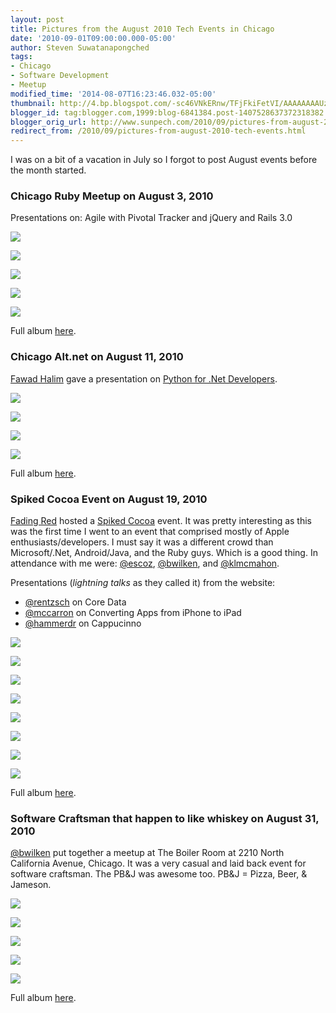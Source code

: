 ```yaml
---
layout: post
title: Pictures from the August 2010 Tech Events in Chicago
date: '2010-09-01T09:00:00.000-05:00'
author: Steven Suwatanapongched
tags:
- Chicago
- Software Development
- Meetup
modified_time: '2014-08-07T16:23:46.032-05:00'
thumbnail: http://4.bp.blogspot.com/-sc46VNkERnw/TFjFkiFetVI/AAAAAAAAUzc/qpO0N8edO9U/s600/IMG_1799.JPG
blogger_id: tag:blogger.com,1999:blog-6841384.post-1407528637372318382
blogger_orig_url: http://www.sunpech.com/2010/09/pictures-from-august-2010-tech-events.html
redirect_from: /2010/09/pictures-from-august-2010-tech-events.html
---
```


I was on a bit of a vacation in July so I forgot to post August events before the month started.

### Chicago Ruby Meetup on August 3, 2010
Presentations on: Agile with Pivotal Tracker and jQuery and Rails 3.0

<a href="http://4.bp.blogspot.com/-sc46VNkERnw/TFjFkiFetVI/AAAAAAAAUzc/qpO0N8edO9U/s600/IMG_1799.JPG" ><img border="0"  src="http://4.bp.blogspot.com/-sc46VNkERnw/TFjFkiFetVI/AAAAAAAAUzc/qpO0N8edO9U/s320/IMG_1799.JPG"  /></a>

<a href="http://1.bp.blogspot.com/-xagLEuGPMiQ/TFjFpQAUzaI/AAAAAAAAUzw/Ao2oVleLF9A/s600/IMG_1801.JPG" ><img border="0"  src="http://1.bp.blogspot.com/-xagLEuGPMiQ/TFjFpQAUzaI/AAAAAAAAUzw/Ao2oVleLF9A/s320/IMG_1801.JPG"  /></a>

<a href="http://2.bp.blogspot.com/-PATiKp7CkwU/TFjFrS8ZmSI/AAAAAAAAUz4/aAD9d9QPTUM/s600/IMG_1802.JPG" ><img border="0"  src="http://2.bp.blogspot.com/-PATiKp7CkwU/TFjFrS8ZmSI/AAAAAAAAUz4/aAD9d9QPTUM/s320/IMG_1802.JPG"  /></a>

<a href="http://4.bp.blogspot.com/-WhJDRNUFQ_c/TFjFvjoHtGI/AAAAAAAAU0I/gu7jh9Q5Cq4/s600/IMG_1805.JPG" ><img border="0"  src="http://4.bp.blogspot.com/-WhJDRNUFQ_c/TFjFvjoHtGI/AAAAAAAAU0I/gu7jh9Q5Cq4/s320/IMG_1805.JPG"  /></a>

<a href="http://1.bp.blogspot.com/-hzcfm2tfO7o/TFjFxckpSLI/AAAAAAAAU0Q/ZC6gc5S7_0Q/s600/IMG_1806.JPG" ><img border="0"  src="http://1.bp.blogspot.com/-hzcfm2tfO7o/TFjFxckpSLI/AAAAAAAAU0Q/ZC6gc5S7_0Q/s320/IMG_1806.JPG"  /></a>

Full album <a href="http://picasaweb.google.com/sunpech/2010August3ChicagoRubyMeetup">here</a>.

### Chicago Alt.net on August 11, 2010
<a href="http://twitter.com/FAWAD">Fawad Halim</a> gave a presentation on <a href="http://chicagoalt.net/event/August2010Meeting-Python-for-NET-Developers">Python for .Net Developers</a>.

<a href="http://3.bp.blogspot.com/-_4DJQiXbliI/TGNn74P1sgI/AAAAAAAAU6E/qwmBjmH2JIM/s600/IMG_1812.JPG" ><img border="0"  src="http://3.bp.blogspot.com/-_4DJQiXbliI/TGNn74P1sgI/AAAAAAAAU6E/qwmBjmH2JIM/s320/IMG_1812.JPG"  /></a>

<a href="http://4.bp.blogspot.com/-YH6H7wOfAkI/TGNoB1_csgI/AAAAAAAAU6Y/LR35Quwv2fc/s600/IMG_1818.JPG" ><img border="0"  src="http://4.bp.blogspot.com/-YH6H7wOfAkI/TGNoB1_csgI/AAAAAAAAU6Y/LR35Quwv2fc/s320/IMG_1818.JPG"  /></a>

<a href="http://2.bp.blogspot.com/-9EpLszfRBrE/TGNoC1WASMI/AAAAAAAAU6g/BCYB4tjTyaQ/s600/IMG_1821.CR2.jpg" ><img border="0"  src="http://2.bp.blogspot.com/-9EpLszfRBrE/TGNoC1WASMI/AAAAAAAAU6g/BCYB4tjTyaQ/s320/IMG_1821.CR2.jpg"  /></a>

<a href="http://1.bp.blogspot.com/-B43uA8w4PhI/TGNqV4NDniI/AAAAAAAAU7o/ShvY4rEKy7M/s600/IMG_1827.JPG" ><img border="0"  src="http://1.bp.blogspot.com/-B43uA8w4PhI/TGNqV4NDniI/AAAAAAAAU7o/ShvY4rEKy7M/s320/IMG_1827.JPG"  /></a>

Full album <a href="http://picasaweb.google.com/sunpech/2010AugustChicagoAltNetFawadHalimPythonForNetDevelopers">here</a>.

### Spiked Cocoa Event on August 19, 2010

<a href="http://www.fadingred.com/">Fading Red</a> hosted a <a href="http://spikedcocoa.com/">Spiked Cocoa</a> event.  It was pretty interesting as this was the first time I went to an event that comprised mostly of Apple enthusiasts/developers.  I must say it was a different crowd than Microsoft/.Net, Android/Java, and the Ruby guys.  Which is a good thing.  In attendance with me were: <a href="http://twitter.com/escoz">@escoz</a>, <a href="http://twitter.com/bwilken">@bwilken</a>, and <a href="http://twitter.com/klmcmahon">@klmcmahon</a>.

Presentations (<i>lightning talks</i> as they called it) from the website:
<ul>
  <li><a href="http://twitter.com/rentzsch">@rentzsch</a> on Core Data</li>
  <li><a href="http://twitter.com/mccarron">@mccarron</a> on Converting Apps from iPhone to iPad</li>
  <li><a href="http://twitter.com/hammerdr">@hammerdr</a> on Cappucinno</li>
</ul>

<a href="http://4.bp.blogspot.com/-GT9j-Wcxvsc/TG4RN-HaOLI/AAAAAAAAVLE/Q83YZfphe_A/s600/IMG_1882.jpg" ><img border="0"  src="http://4.bp.blogspot.com/-GT9j-Wcxvsc/TG4RN-HaOLI/AAAAAAAAVLE/Q83YZfphe_A/s320/IMG_1882.jpg"  /></a>

<a href="http://2.bp.blogspot.com/-CYwfQ1HRlyg/TG4VUOmN3_I/AAAAAAAAVLw/IjwxB1H3Yi4/s600/IMG_1899.jpg" ><img border="0"  src="http://2.bp.blogspot.com/-CYwfQ1HRlyg/TG4VUOmN3_I/AAAAAAAAVLw/IjwxB1H3Yi4/s320/IMG_1899.jpg"  /></a>

<a href="http://3.bp.blogspot.com/-vjPzNLnK6D0/TG4Wb1NiOHI/AAAAAAAAVMI/WBCF1F5SUrY/s600/IMG_1905.jpg" ><img border="0"  src="http://3.bp.blogspot.com/-vjPzNLnK6D0/TG4Wb1NiOHI/AAAAAAAAVMI/WBCF1F5SUrY/s320/IMG_1905.jpg"  /></a>

<a href="http://1.bp.blogspot.com/--nC8qgYl7GQ/TG4ZCYBBxxI/AAAAAAAAVNk/7ETY2TQSzPk/s600/IMG_1930.jpg" ><img border="0"  src="http://1.bp.blogspot.com/--nC8qgYl7GQ/TG4ZCYBBxxI/AAAAAAAAVNk/7ETY2TQSzPk/s320/IMG_1930.jpg"  /></a>

<a href="http://3.bp.blogspot.com/-iHrxCwyfcbM/TG4ZGCtFxaI/AAAAAAAAVNs/MQ6DUJDzCnQ/s600/IMG_1933.jpg" ><img border="0"  src="http://3.bp.blogspot.com/-iHrxCwyfcbM/TG4ZGCtFxaI/AAAAAAAAVNs/MQ6DUJDzCnQ/s320/IMG_1933.jpg"  /></a>

<a href="http://1.bp.blogspot.com/-fLTxcVZ_NbQ/TG4ZJ9tTstI/AAAAAAAAVN0/tzLhac1Bkrs/s600/IMG_1935.jpg" ><img border="0"  src="http://1.bp.blogspot.com/-fLTxcVZ_NbQ/TG4ZJ9tTstI/AAAAAAAAVN0/tzLhac1Bkrs/s320/IMG_1935.jpg"  /></a>

<a href="http://1.bp.blogspot.com/-dxJ9_lq35Uw/TG4aPvh8zNI/AAAAAAAAVOQ/dNRSAUUjqKk/s600/IMG_1938.jpg" ><img border="0"  src="http://1.bp.blogspot.com/-dxJ9_lq35Uw/TG4aPvh8zNI/AAAAAAAAVOQ/dNRSAUUjqKk/s320/IMG_1938.jpg"  /></a>

<a href="http://3.bp.blogspot.com/-Rn_PRbND8Ww/TG4bXOSL3OI/AAAAAAAAVOk/nZxyd0PD188/s600/IMG_1944.jpg" ><img border="0"  src="http://3.bp.blogspot.com/-Rn_PRbND8Ww/TG4bXOSL3OI/AAAAAAAAVOk/nZxyd0PD188/s320/IMG_1944.jpg"  /></a>

Full album <a href="http://picasaweb.google.com/sunpech/2010August19SpikedCocoaEvent">here</a>. 

### Software Craftsman that happen to like whiskey on August 31, 2010

<a href="http://twitter.com/bwilken/">@bwilken</a> put together a meetup at The Boiler Room at 2210 North California Avenue, Chicago.  It was a very casual and laid back event for software craftsman.  The PB&amp;J was awesome too.  PB&amp;J = Pizza, Beer, &amp; Jameson.

<a href="http://3.bp.blogspot.com/-oN-FO2_I1y4/TH3oCVApm-I/AAAAAAAAWco/fLTqQjsvf_Q/s600/IMG_2256.jpg" ><img border="0"  src="http://3.bp.blogspot.com/-oN-FO2_I1y4/TH3oCVApm-I/AAAAAAAAWco/fLTqQjsvf_Q/s320/IMG_2256.jpg"  /></a>

<a href="http://1.bp.blogspot.com/-v-aWUcadXHM/TH3oO4XRBNI/AAAAAAAAWdM/Lqy3664OfuA/s600/IMG_2259.jpg" ><img border="0"  src="http://1.bp.blogspot.com/-v-aWUcadXHM/TH3oO4XRBNI/AAAAAAAAWdM/Lqy3664OfuA/s320/IMG_2259.jpg"  /></a>

<a href="http://3.bp.blogspot.com/-Wa7XXMQBIzs/TH32Af1gU3I/AAAAAAAAWeA/jORrdLhX0Gk/s600/IMG_2262.jpg" ><img border="0"  src="http://3.bp.blogspot.com/-Wa7XXMQBIzs/TH32Af1gU3I/AAAAAAAAWeA/jORrdLhX0Gk/s320/IMG_2262.jpg"  /></a>

<a href="http://4.bp.blogspot.com/-7rH47q7f1Zw/TH32FdbloBI/AAAAAAAAWeM/uCUM5frHcI8/s600/IMG_2263.jpg" ><img border="0"  src="http://4.bp.blogspot.com/-7rH47q7f1Zw/TH32FdbloBI/AAAAAAAAWeM/uCUM5frHcI8/s320/IMG_2263.jpg"  /></a>

<a href="http://1.bp.blogspot.com/-zbyTiRQiaR0/TH33QX2wsoI/AAAAAAAAWes/PKLt1P7csgk/s600/IMG_2266.jpg" ><img border="0"  src="http://1.bp.blogspot.com/-zbyTiRQiaR0/TH33QX2wsoI/AAAAAAAAWes/PKLt1P7csgk/s320/IMG_2266.jpg"  /></a>

Full album <a href="http://picasaweb.google.com/sunpech/2010August31SoftwareCraftsmanWhiskeyEvent">here</a>.